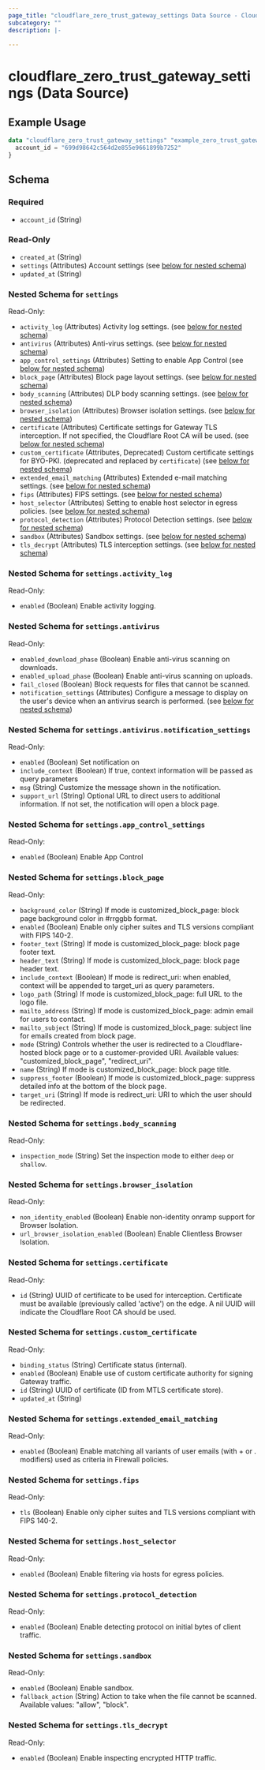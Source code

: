 ```yaml
---
page_title: "cloudflare_zero_trust_gateway_settings Data Source - Cloudflare"
subcategory: ""
description: |-
  
---
```


# cloudflare_zero_trust_gateway_settings (Data Source)



## Example Usage

```terraform
data "cloudflare_zero_trust_gateway_settings" "example_zero_trust_gateway_settings" {
  account_id = "699d98642c564d2e855e9661899b7252"
}
```

<!-- schema generated by tfplugindocs -->
## Schema

### Required

- `account_id` (String)

### Read-Only

- `created_at` (String)
- `settings` (Attributes) Account settings (see [below for nested schema](#nestedatt--settings))
- `updated_at` (String)

<a id="nestedatt--settings"></a>
### Nested Schema for `settings`

Read-Only:

- `activity_log` (Attributes) Activity log settings. (see [below for nested schema](#nestedatt--settings--activity_log))
- `antivirus` (Attributes) Anti-virus settings. (see [below for nested schema](#nestedatt--settings--antivirus))
- `app_control_settings` (Attributes) Setting to enable App Control (see [below for nested schema](#nestedatt--settings--app_control_settings))
- `block_page` (Attributes) Block page layout settings. (see [below for nested schema](#nestedatt--settings--block_page))
- `body_scanning` (Attributes) DLP body scanning settings. (see [below for nested schema](#nestedatt--settings--body_scanning))
- `browser_isolation` (Attributes) Browser isolation settings. (see [below for nested schema](#nestedatt--settings--browser_isolation))
- `certificate` (Attributes) Certificate settings for Gateway TLS interception. If not specified, the Cloudflare Root CA will be used. (see [below for nested schema](#nestedatt--settings--certificate))
- `custom_certificate` (Attributes, Deprecated) Custom certificate settings for BYO-PKI. (deprecated and replaced by `certificate`) (see [below for nested schema](#nestedatt--settings--custom_certificate))
- `extended_email_matching` (Attributes) Extended e-mail matching settings. (see [below for nested schema](#nestedatt--settings--extended_email_matching))
- `fips` (Attributes) FIPS settings. (see [below for nested schema](#nestedatt--settings--fips))
- `host_selector` (Attributes) Setting to enable host selector in egress policies. (see [below for nested schema](#nestedatt--settings--host_selector))
- `protocol_detection` (Attributes) Protocol Detection settings. (see [below for nested schema](#nestedatt--settings--protocol_detection))
- `sandbox` (Attributes) Sandbox settings. (see [below for nested schema](#nestedatt--settings--sandbox))
- `tls_decrypt` (Attributes) TLS interception settings. (see [below for nested schema](#nestedatt--settings--tls_decrypt))

<a id="nestedatt--settings--activity_log"></a>
### Nested Schema for `settings.activity_log`

Read-Only:

- `enabled` (Boolean) Enable activity logging.


<a id="nestedatt--settings--antivirus"></a>
### Nested Schema for `settings.antivirus`

Read-Only:

- `enabled_download_phase` (Boolean) Enable anti-virus scanning on downloads.
- `enabled_upload_phase` (Boolean) Enable anti-virus scanning on uploads.
- `fail_closed` (Boolean) Block requests for files that cannot be scanned.
- `notification_settings` (Attributes) Configure a message to display on the user's device when an antivirus search is performed. (see [below for nested schema](#nestedatt--settings--antivirus--notification_settings))

<a id="nestedatt--settings--antivirus--notification_settings"></a>
### Nested Schema for `settings.antivirus.notification_settings`

Read-Only:

- `enabled` (Boolean) Set notification on
- `include_context` (Boolean) If true, context information will be passed as query parameters
- `msg` (String) Customize the message shown in the notification.
- `support_url` (String) Optional URL to direct users to additional information. If not set, the notification will open a block page.



<a id="nestedatt--settings--app_control_settings"></a>
### Nested Schema for `settings.app_control_settings`

Read-Only:

- `enabled` (Boolean) Enable App Control


<a id="nestedatt--settings--block_page"></a>
### Nested Schema for `settings.block_page`

Read-Only:

- `background_color` (String) If mode is customized_block_page: block page background color in #rrggbb format.
- `enabled` (Boolean) Enable only cipher suites and TLS versions compliant with FIPS 140-2.
- `footer_text` (String) If mode is customized_block_page: block page footer text.
- `header_text` (String) If mode is customized_block_page: block page header text.
- `include_context` (Boolean) If mode is redirect_uri: when enabled, context will be appended to target_uri as query parameters.
- `logo_path` (String) If mode is customized_block_page: full URL to the logo file.
- `mailto_address` (String) If mode is customized_block_page: admin email for users to contact.
- `mailto_subject` (String) If mode is customized_block_page: subject line for emails created from block page.
- `mode` (String) Controls whether the user is redirected to a Cloudflare-hosted block page or to a customer-provided URI.
Available values: "customized_block_page", "redirect_uri".
- `name` (String) If mode is customized_block_page: block page title.
- `suppress_footer` (Boolean) If mode is customized_block_page: suppress detailed info at the bottom of the block page.
- `target_uri` (String) If mode is redirect_uri: URI to which the user should be redirected.


<a id="nestedatt--settings--body_scanning"></a>
### Nested Schema for `settings.body_scanning`

Read-Only:

- `inspection_mode` (String) Set the inspection mode to either `deep` or `shallow`.


<a id="nestedatt--settings--browser_isolation"></a>
### Nested Schema for `settings.browser_isolation`

Read-Only:

- `non_identity_enabled` (Boolean) Enable non-identity onramp support for Browser Isolation.
- `url_browser_isolation_enabled` (Boolean) Enable Clientless Browser Isolation.


<a id="nestedatt--settings--certificate"></a>
### Nested Schema for `settings.certificate`

Read-Only:

- `id` (String) UUID of certificate to be used for interception. Certificate must be available (previously called 'active') on the edge. A nil UUID will indicate the Cloudflare Root CA should be used.


<a id="nestedatt--settings--custom_certificate"></a>
### Nested Schema for `settings.custom_certificate`

Read-Only:

- `binding_status` (String) Certificate status (internal).
- `enabled` (Boolean) Enable use of custom certificate authority for signing Gateway traffic.
- `id` (String) UUID of certificate (ID from MTLS certificate store).
- `updated_at` (String)


<a id="nestedatt--settings--extended_email_matching"></a>
### Nested Schema for `settings.extended_email_matching`

Read-Only:

- `enabled` (Boolean) Enable matching all variants of user emails (with + or . modifiers) used as criteria in Firewall policies.


<a id="nestedatt--settings--fips"></a>
### Nested Schema for `settings.fips`

Read-Only:

- `tls` (Boolean) Enable only cipher suites and TLS versions compliant with FIPS 140-2.


<a id="nestedatt--settings--host_selector"></a>
### Nested Schema for `settings.host_selector`

Read-Only:

- `enabled` (Boolean) Enable filtering via hosts for egress policies.


<a id="nestedatt--settings--protocol_detection"></a>
### Nested Schema for `settings.protocol_detection`

Read-Only:

- `enabled` (Boolean) Enable detecting protocol on initial bytes of client traffic.


<a id="nestedatt--settings--sandbox"></a>
### Nested Schema for `settings.sandbox`

Read-Only:

- `enabled` (Boolean) Enable sandbox.
- `fallback_action` (String) Action to take when the file cannot be scanned.
Available values: "allow", "block".


<a id="nestedatt--settings--tls_decrypt"></a>
### Nested Schema for `settings.tls_decrypt`

Read-Only:

- `enabled` (Boolean) Enable inspecting encrypted HTTP traffic.


